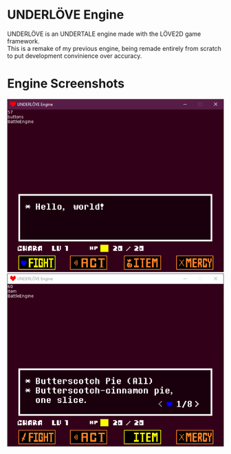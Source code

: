 # UNDERLÖVE Engine
<p>UNDERLÖVE is an UNDERTALE engine made with the LÖVE2D game framework.</br>This is a remake of my previous engine, being remade entirely from scratch to put development convinience over accuracy.</p>

# Engine Screenshots
!["9/16/24 screenshot - Menu."](./github/1.png "9/16/24 screenshot - Menu.")
!["9/16/24 screenshot - Items."](./github/2.png "9/16/24 screenshot - Items.")